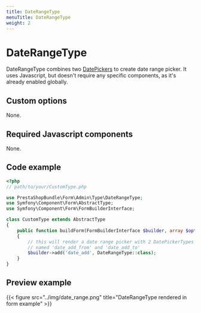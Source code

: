 ```yaml
---
title: DateRangeType
menuTitle: DateRangeType
weight: 2
---
```


# DateRangeType

DateRangeType combines two [DatePickers](../date-picker) to create date range picker. It uses Javascript,
but doesn't require any specific components, as it's already enabled globally.

## Custom options

None.

## Required Javascript components

None.

## Code example

```php
<?php
// path/to/your/CustomType.php

use PrestaShopBundle\Form\Admin\Type\DateRangeType;
use Symfony\Component\Form\AbstractType;
use Symfony\Component\Form\FormBuilderInterface;

class CustomType extends AbstractType
{
    public function buildForm(FormBuilderInterface $builder, array $options)
    {
        // this will render a date range picker with 2 DatePickerTypes
        // named 'date_add_from' and 'date_add_to'
        $builder->add('date_add', DateRangeType::class);
    }
}
```

## Preview example

{{< figure src="../img/date_range.png" title="DateRangeType rendered in form example" >}}

